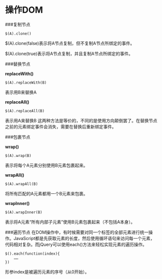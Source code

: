 操作DOM
===================

###复制节点

    $(A).clone()
$(A).clone(false)表示将A节点复制，但不复制A节点所绑定的事件。

$(A).clone(true)表示将A节点复制，并且复制A节点所绑定的事件。

###替换节点

**replaceWith()**

    $(A).replaceWith(B)
表示用B来替换A

**replaceAll()**

    $(A).replaceAll(B)
表示用A来替换B
这两种方法是等价的，不同的是使用方向颠倒罢了。在替换节点之前的元素绑定事件会消失，需要在替换后重新绑定事件。

###包裹节点

**wrap()**

    $(A).wrap(B)
表示将每个A元素分别使用B元素包裹起来。

**wrapAll()**

    $(A).wrapAll(B)

将所有匹配的A元素都用一个B元素来包裹。

**wrapInner()**

    $(A).wrapInner(B)

表示将A元素“所有内部子元素”使用B元素包裹起来（不包括A本身）。

###遍历节点
在DOM操作中，有时候需要对同一个标签的全部元素进行统一操作。JavaScript都是先获取元素的长度，然后使用循环语句来访问每一个元素，代码相对复杂。而jQuery可以使用each()方法来轻松实现元素的遍历操作。

    $().each(function(index){
        ……
    })
形参index是被遍历元素的序号（从0开始）。

